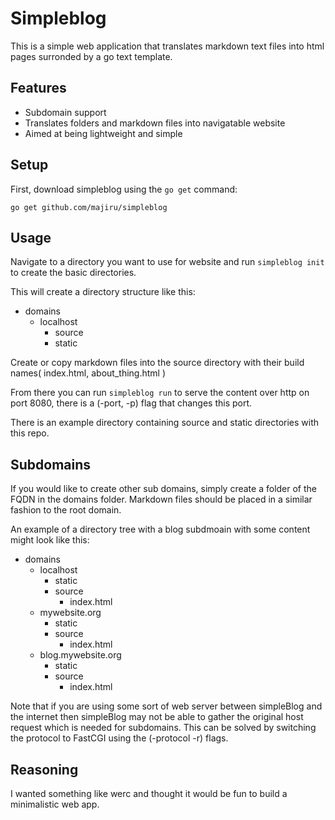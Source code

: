 # Simpleblog

This is a simple web application that translates markdown text files into html pages surronded by a go text template.

## Features

* Subdomain support
* Translates folders and markdown files into navigatable website
* Aimed at being lightweight and simple


## Setup

First, download simpleblog using the `go get` command:

`go get github.com/majiru/simpleblog`

## Usage
Navigate to a directory you want to use for website and run `simpleblog init` to create the basic directories.

This will create a directory structure like this:
* domains
    * localhost
      * source
      * static

Create or copy markdown files into the source directory with their build names( index.html, about_thing.html )

From there you can run `simpleblog run` to serve the content over http on port 8080, there is a (-port, -p) flag that changes this port.

There is an example directory containing source and static directories with this repo.

## Subdomains
If you would like to create other sub domains, simply create a folder of the FQDN in the domains folder. Markdown files should be placed in a similar fashion to the root domain. 



An example of a directory tree with a blog subdmoain with some content might look like this:
* domains
  * localhost
    * static
    * source
      * index.html
  * mywebsite.org
    * static
    * source
      * index.html
  * blog.mywebsite.org
    * static
    * source
      * index.html

Note that if you are using some sort of web server between simpleBlog and the internet then simpleBlog may not be able to gather the original host request which is needed for subdomains. This can be solved by switching the protocol to FastCGI using the (-protocol -r) flags.

## Reasoning

I wanted something like werc and thought it would be fun to build a minimalistic web app.
